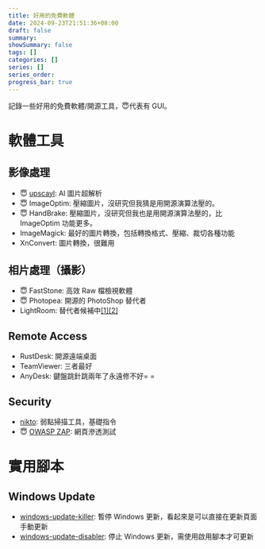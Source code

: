 ```yaml
---
title: 好用的免費軟體
date: 2024-09-23T21:51:36+08:00
draft: false
summary: 
showSummary: false
tags: []
categories: []
series: []
series_order: 
progress_bar: true
---
```


記錄一些好用的免費軟體/開源工具，😇代表有 GUI。

# 軟體工具

## 影像處理
- 😇 [upscayl](https://github.com/upscayl/upscayl): AI 圖片超解析
- 😇 ImageOptim: 壓縮圖片，沒研究但我猜是用開源演算法壓的。
- 😇 HandBrake: 壓縮圖片，沒研究但我也是用開源演算法壓的，比 ImageOptim 功能更多。
- ImageMagick: 最好的圖片轉換，包括轉換格式、壓縮、裁切各種功能
- XnConvert: 圖片轉換，很難用

## 相片處理（攝影）
- 😇 FastStone: 高效 Raw 檔檢視軟體
- 😇 Photopea: 開源的 PhotoShop 替代者
- LightRoom: 替代者候補中[[1]](https://www.techradar.com/best/best-lightroom-alternatives)[[2]](https://opensource.com/alternatives/adobe-lightroom)

## Remote Access
- RustDesk: 開源遠端桌面
- TeamViewer: 三者最好
- AnyDesk: 鍵盤跳針跳兩年了永遠修不好= =


## Security
- [nikto](https://github.com/sullo/nikto): 弱點掃描工具，基礎指令
- 😇 [OWASP ZAP](https://www.zaproxy.org/): 網頁滲透測試



# 實用腳本
## Windows Update
- [windows-update-killer](https://github.com/Aetherinox/windows-update-killer): 暫停 Windows 更新，看起來是可以直接在更新頁面手動更新
- [windows-update-disabler](https://github.com/tsgrgo/windows-update-disabler): 停止 Windows 更新，需使用啟用腳本才可更新
